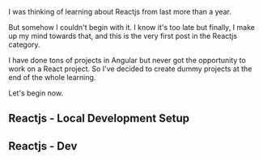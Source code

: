 I was thinking of learning about Reactjs from last more than a year.

But somehow I couldn't begin with it. I know it's too late but finally, I make up my mind towards that, and this is the very first post in the Reactjs category.  

I have done tons of projects in Angular but never got the opportunity to work on a React project. So I've decided to create dummy projects at the end of the whole learning.  

Let's begin now.

## Reactjs - Local Development Setup

## Reactjs - Dev
<!--stackedit_data:
eyJoaXN0b3J5IjpbLTYwMjIzNDA4NiwtMTUyMjM1NjA4Niw3Mz
A5OTgxMTZdfQ==
-->